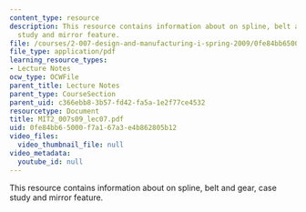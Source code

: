 ```yaml
---
content_type: resource
description: This resource contains information about on spline, belt and gear, case
  study and mirror feature.
file: /courses/2-007-design-and-manufacturing-i-spring-2009/0fe84bb65000f7a167a3e4b862805b12_MIT2_007s09_lec07.pdf
file_type: application/pdf
learning_resource_types:
- Lecture Notes
ocw_type: OCWFile
parent_title: Lecture Notes
parent_type: CourseSection
parent_uid: c366ebb8-3b57-fd42-fa5a-1e2f77ce4532
resourcetype: Document
title: MIT2_007s09_lec07.pdf
uid: 0fe84bb6-5000-f7a1-67a3-e4b862805b12
video_files:
  video_thumbnail_file: null
video_metadata:
  youtube_id: null
---
```

This resource contains information about on spline, belt and gear, case study and mirror feature.

